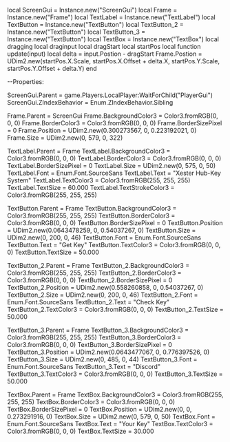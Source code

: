 local ScreenGui = Instance.new("ScreenGui")
local Frame = Instance.new("Frame")
local TextLabel = Instance.new("TextLabel")
local TextButton = Instance.new("TextButton")
local TextButton_2 = Instance.new("TextButton")
local TextButton_3 = Instance.new("TextButton")
local TextBox = Instance.new("TextBox")
local dragging
local draginput
local dragStart
local startPos
local function update(input)
	local delta = input.Postion - dragStart
	Frame.Postion = UDim2.new(startPos.X.Scale, startPos.X.Offset + delta.X, startPos.Y.Scale, startPos.Y.Offset + delta.Y)
end

--Properties:

ScreenGui.Parent = game.Players.LocalPlayer:WaitForChild("PlayerGui")
ScreenGui.ZIndexBehavior = Enum.ZIndexBehavior.Sibling

Frame.Parent = ScreenGui
Frame.BackgroundColor3 = Color3.fromRGB(0, 0, 0)
Frame.BorderColor3 = Color3.fromRGB(0, 0, 0)
Frame.BorderSizePixel = 0
Frame.Position = UDim2.new(0.300273567, 0, 0.223192021, 0)
Frame.Size = UDim2.new(0, 579, 0, 322)

TextLabel.Parent = Frame
TextLabel.BackgroundColor3 = Color3.fromRGB(0, 0, 0)
TextLabel.BorderColor3 = Color3.fromRGB(0, 0, 0)
TextLabel.BorderSizePixel = 0
TextLabel.Size = UDim2.new(0, 575, 0, 50)
TextLabel.Font = Enum.Font.SourceSans
TextLabel.Text = "Xester Hub-Key System"
TextLabel.TextColor3 = Color3.fromRGB(255, 255, 255)
TextLabel.TextSize = 60.000
TextLabel.TextStrokeColor3 = Color3.fromRGB(255, 255, 255)

TextButton.Parent = Frame
TextButton.BackgroundColor3 = Color3.fromRGB(255, 255, 255)
TextButton.BorderColor3 = Color3.fromRGB(0, 0, 0)
TextButton.BorderSizePixel = 0
TextButton.Position = UDim2.new(0.0643478259, 0, 0.54037267, 0)
TextButton.Size = UDim2.new(0, 200, 0, 46)
TextButton.Font = Enum.Font.SourceSans
TextButton.Text = "Get Key"
TextButton.TextColor3 = Color3.fromRGB(0, 0, 0)
TextButton.TextSize = 50.000

TextButton_2.Parent = Frame
TextButton_2.BackgroundColor3 = Color3.fromRGB(255, 255, 255)
TextButton_2.BorderColor3 = Color3.fromRGB(0, 0, 0)
TextButton_2.BorderSizePixel = 0
TextButton_2.Position = UDim2.new(0.558260858, 0, 0.54037267, 0)
TextButton_2.Size = UDim2.new(0, 200, 0, 46)
TextButton_2.Font = Enum.Font.SourceSans
TextButton_2.Text = "Check Key"
TextButton_2.TextColor3 = Color3.fromRGB(0, 0, 0)
TextButton_2.TextSize = 50.000

TextButton_3.Parent = Frame
TextButton_3.BackgroundColor3 = Color3.fromRGB(255, 255, 255)
TextButton_3.BorderColor3 = Color3.fromRGB(0, 0, 0)
TextButton_3.BorderSizePixel = 0
TextButton_3.Position = UDim2.new(0.0643477067, 0, 0.776397526, 0)
TextButton_3.Size = UDim2.new(0, 485, 0, 44)
TextButton_3.Font = Enum.Font.SourceSans
TextButton_3.Text = "Discord"
TextButton_3.TextColor3 = Color3.fromRGB(0, 0, 0)
TextButton_3.TextSize = 50.000

TextBox.Parent = Frame
TextBox.BackgroundColor3 = Color3.fromRGB(255, 255, 255)
TextBox.BorderColor3 = Color3.fromRGB(0, 0, 0)
TextBox.BorderSizePixel = 0
TextBox.Position = UDim2.new(0, 0, 0.273291916, 0)
TextBox.Size = UDim2.new(0, 579, 0, 50)
TextBox.Font = Enum.Font.SourceSans
TextBox.Text = "Your Key"
TextBox.TextColor3 = Color3.fromRGB(0, 0, 0)
TextBox.TextSize = 30.000
